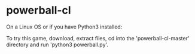 # powerball-cl

On a Linux OS or if you have Python3 installed:

To try this game, download, extract files, cd into the 'powerball-cl-master' directory and run 'python3 powerball.py'.
